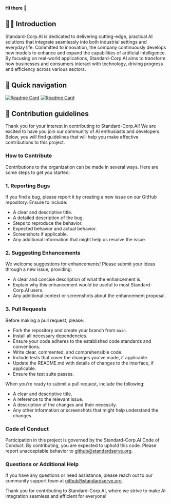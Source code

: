 **Hi there** 👋

## 🙋‍♀️ Introduction
Standard-Corp.AI is dedicated to delivering cutting-edge, practical AI solutions that integrate seamlessly into both industrial settings and everyday life. Committed to innovation, the company continuously develops new models to enhance and expand the capabilities of artificial intelligence. By focusing on real-world applications, Standard-Corp.AI aims to transform how businesses and consumers interact with technology, driving progress and efficiency across various sectors.

## 🍿 Quick navigation

[![Readme Card](https://github-readme-stats-git-masterrstaa-rickstaa.vercel.app/api/pin/?username=StandardServe-AI&repo=SagittariusAI&theme=vue)](https://github.com/StandardServe-AI/SagittariusAI)
[![Readme Card](https://github-readme-stats-git-masterrstaa-rickstaa.vercel.app/api/pin/?username=StandardServe-AI&repo=AndromedaAI&theme=swift)](https://github.com/StandardServe-AI/AndromedaAI)  

## 🌈 Contribution guidelines

Thank you for your interest in contributing to Standard-Corp.AI! We are excited to have you join our community of AI enthusiasts and developers. Below, you will find guidelines that will help you make effective contributions to this project.

### How to Contribute

Contributions to the organization can be made in several ways. Here are some steps to get you started:

### 1. Reporting Bugs

If you find a bug, please report it by creating a new issue on our GitHub repository. Ensure to include:

- A clear and descriptive title.
- A detailed description of the bug.
- Steps to reproduce the behavior.
- Expected behavior and actual behavior.
- Screenshots if applicable.
- Any additional information that might help us resolve the issue.

### 2. Suggesting Enhancements

We welcome suggestions for enhancements! Please submit your ideas through a new issue, providing:

- A clear and concise description of what the enhancement is.
- Explain why this enhancement would be useful to most Standard-Corp.AI users.
- Any additional context or screenshots about the enhancement proposal.

### 3. Pull Requests

Before making a pull request, please:

- Fork the repository and create your branch from `main`.
- Install all necessary dependencies.
- Ensure your code adheres to the established code standards and conventions.
- Write clear, commented, and comprehensible code.
- Include tests that cover the changes you've made, if applicable.
- Update the README.md with details of changes to the interface, if applicable.
- Ensure the test suite passes.

When you're ready to submit a pull request, include the following:

- A clear and descriptive title.
- A reference to the relevant issue.
- A description of the changes and their necessity.
- Any other information or screenshots that might help understand the changes.

### Code of Conduct

Participation in this project is governed by the Standard-Corp.AI Code of Conduct. By contributing, you are expected to uphold this code. Please report unacceptable behavior to [github@standardserve.org](mailto:github@standardserve.org).

### Questions or Additional Help

If you have any questions or need assistance, please reach out to our community support team at [github@standardserve.org](mailto:github@standardserve.org).

Thank you for contributing to Standard-Corp.AI, where we strive to make AI integration seamless and efficient for everyone!


<!--

**Here are some ideas to get you started:**

🙋‍♀️ A short introduction - what is your organization all about?
🌈 Contribution guidelines - how can the community get involved?
👩‍💻 Useful resources - where can the community find your docs? Is there anything else the community should know?
🍿 Fun facts - what does your team eat for breakfast?
🧙 Remember, you can do mighty things with the power of [Markdown](https://docs.github.com/github/writing-on-github/getting-started-with-writing-and-formatting-on-github/basic-writing-and-formatting-syntax)
-->
